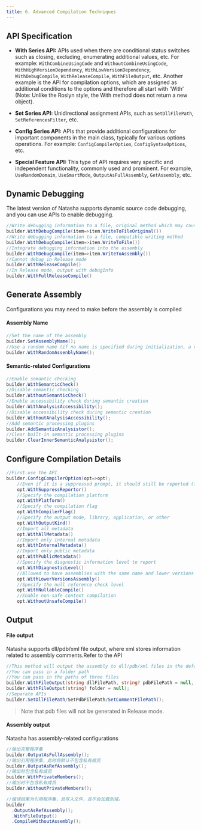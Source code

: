 ```yaml
---
title: 6. Advanced Compilation Techniques
---
```


## API Specification

- **With Series API:** APIs used when there are conditional status switches such as closing, excluding, enumerating additional values, etc. For example: `WithCombineUsingCode` and `WithoutCombineUsingCode`, `WithHighVersionDependency`, `WithLowVersionDependency`, `WithDebugCompile`, `WithReleaseCompile`, `WithFileOutput`, etc. Another example is the API for compilation options, which are assigned as additional conditions to the options and therefore all start with 'With' (Note: Unlike the Roslyn style, the With method does not return a new object).

- **Set Series API:** Unidirectional assignment APIs, such as `SetDllFilePath`, `SetReferencesFilter`, etc.

- **Config Series API:** APIs that provide additional configurations for important components in the main class, typically for various options operations. For example: `ConfigCompilerOption`, `ConfigSyntaxOptions`, etc.

- **Special Feature API:** This type of API requires very specific and independent functionality, commonly used and prominent. For example, `UseRandomDomain`, `UseSmartMode`, `OutputAsFullAssembly`, `GetAssembly`, etc.

## Dynamic Debugging

The latest version of Natasha supports dynamic source code debugging, and you can use APIs to enable debugging.

```cs
//Write debugging information to a file, original method which may cause cross-platform compatibility issues
builder.WithDebugCompile(item=>item.WriteToFileOriginal())
//Write debugging information to a file, compatible writing method
builder.WithDebugCompile(item=>item.WriteToFile())
//Integrate debugging information into the assembly
builder.WithDebugCompile(item=>item.WriteToAssembly())
//Cannot debug in Release mode
builder.WithReleaseCompile()
//In Release mode, output with debugInfo
builder.WithFullReleaseCompile()
```

## Generate Assembly

Configurations you may need to make before the assembly is compiled

#### Assembly Name

```cs
//Set the name of the assembly
builder.SetAssemblyName();
//Use a random name (if no name is specified during initialization, a random name will be used by default)
builder.WithRandomAssenblyName();
```

#### Semantic-related Configurations

```cs
//Enable semantic checking
builder.WithSemanticCheck()
//Disable semantic checking
builder.WithoutSemanticCheck()
//Enable accessibility check during semantic creation
builder.WithAnalysisAccessibility();
//Disable accessibility check during semantic creation
builder.WithoutAnalysisAccessibility();
//Add semantic processing plugins
builder.AddSemanticAnalysistor();
//Clear built-in semantic processing plugins
builder.ClearInnerSemanticAnalysistor();
```

## Configure Compilation Details

```cs
//First use the API
builder.ConfigCompilerOption(opt=>opt);
    //Even if it is a suppressed prompt, it should still be reported (function to be explored)
    opt.WithSuppressReportor()
    //Specify the compilation platform
    opt.WithPlatform()
    //Specify the compilation flag
    opt.WithCompilerFlag()
    //Specify the output mode, library, application, or other
    opt.WithOutputKind()
    //Import all metadata
    opt.WithAllMetadata()
    //Import only internal metadata
    opt.WithInternalMetadata()
    //Import only public metadata
    opt.WithPublicMetadata()
    //Specify the diagnostic information level to report
    opt.WithDiagnosticLevel()
    //Allowed to have assemblies with the same name and lower versions
    opt.WithLowerVersionsAssembly()
    //Specify the null reference check level
    opt.WithNullableCompile()
    //Enable non-safe context compilation
    opt.WithoutUnsafeCompile()
```

## Output

#### File output

Natasha supports dll/pdb/xml file output, where xml stores information related to assembly comments.Refer to the API

```cs
//This method will output the assembly to dll/pdb/xml files in the default folder
//You can pass in a folder path
//You can pass in the paths of three files
builder.WithFileOutput(string dllFilePath, string? pdbFilePath = null, string? commentFilePath = null)
builder.WithFileOutput(string? folder = null);
//Separate APIs
builder.SetDllFilePath/SetPdbFilePath/SetCommentFilePath();
```

> Note that pdb files will not be generated in Release mode.

#### Assembly output

Natasha has assembly-related configurations

```cs
//输出完整程序集
builder.OutputAsFullAssembly();
//输出引用程序集，此时将默认不包含私有成员
builder.OutputAsRefAssembly();
//输出时包含私有成员
builder.WithPrivateMembers();
//输出时不包含私有成员
builder.WithoutPrivateMembers();

//编译结果为引用程序集，且写入文件，且不会加载到域。
builder
  .OutputAsRefAssembly();
  .WithFileOutput()
  .CompileWithoutAssembly();
```
